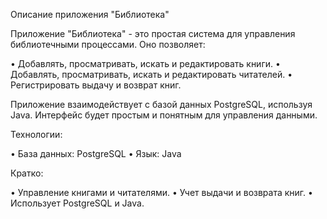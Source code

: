 Описание приложения "Библиотека"

Приложение "Библиотека" - это простая система для управления библиотечными процессами. Оно позволяет:

•  Добавлять, просматривать, искать и редактировать книги.
•  Добавлять, просматривать, искать и редактировать читателей.
•  Регистрировать выдачу и возврат книг.

Приложение взаимодействует с базой данных PostgreSQL, используя Java. Интерфейс будет простым и понятным для управления данными.

Технологии:

•  База данных: PostgreSQL
•  Язык: Java

Кратко:

•  Управление книгами и читателями.
•  Учет выдачи и возврата книг.
•  Использует PostgreSQL и Java.
